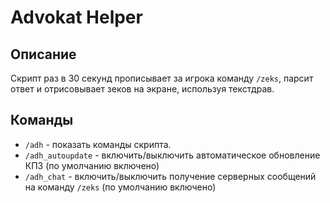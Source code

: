 # Advokat Helper
## Описание
Скрипт раз в 30 секунд прописывает за игрока команду `/zeks`, парсит ответ и отрисовывает зеков на экране, используя текстдрав. 
## Команды
* `/adh` - показать команды скрипта.
* `/adh_autoupdate` - включить/выключить автоматическое обновление КПЗ (по умолчанию включено)
* `/adh_chat` - включить/выключить получение серверных сообщений на команду `/zeks` (по умолчанию включено)
